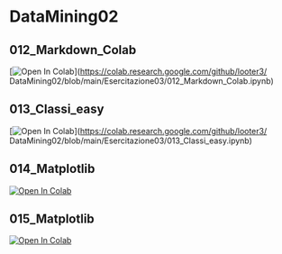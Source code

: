 # DataMining02

## 012_Markdown_Colab
[![Open In Colab](https://colab.research.google.com/assets/colab-badge.svg)](https://colab.research.google.com/github/looter3/
DataMining02/blob/main/Esercitazione03/012_Markdown_Colab.ipynb)

## 013_Classi_easy
[![Open In Colab](https://colab.research.google.com/assets/colab-badge.svg)](https://colab.research.google.com/github/looter3/
DataMining02/blob/main/Esercitazione03/013_Classi_easy.ipynb)

## 014_Matplotlib
[![Open In Colab](https://colab.research.google.com/assets/colab-badge.svg)](https://colab.research.google.com/github/looter3/DataMining02/blob/main/Esercitazione03/014_Matplotlib.ipynb)

## 015_Matplotlib
[![Open In Colab](https://colab.research.google.com/assets/colab-badge.svg)](https://colab.research.google.com/github/looter3/DataMining02/blob/main/Esercitazione03/015_Matplotlib.ipynb)

